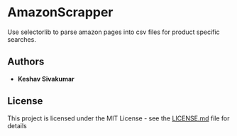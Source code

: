 # AmazonScrapper

Use selectorlib to parse amazon pages into csv files for product specific searches.

## Authors

* **Keshav Sivakumar**

## License

This project is licensed under the MIT License - see the [LICENSE.md](LICENSE.md) file for details
